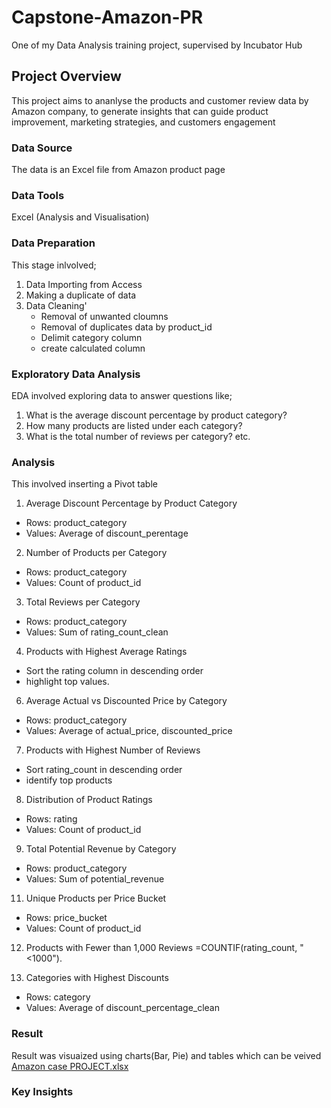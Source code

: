 # Capstone-Amazon-PR
One of my Data Analysis training project, supervised by Incubator Hub

## Project Overview
This project aims to ananlyse the products and customer review data by Amazon company, to generate insights that can guide product improvement, marketing strategies, and customers engagement

### Data Source
The data is an Excel file from Amazon product page

### Data Tools
Excel (Analysis and Visualisation)

### Data Preparation

This stage inlvolved;

1. Data Importing from Access
2. Making a duplicate of data
3. Data Cleaning'
   - Removal of unwanted cloumns
   - Removal of duplicates data by product_id
   - Delimit category column
   - create calculated column

### Exploratory Data Analysis
EDA involved exploring data to answer questions like;

1. What is the average discount percentage by product category?
2. How many products are listed under each category?
3. What is the total number of reviews per category? etc.

### Analysis
This involved inserting a Pivot table
1. Average Discount Percentage by Product Category
-	Rows: product_category
-	Values: Average of discount_perentage

2. Number of Products per Category
-	Rows: product_category
-	Values: Count of product_id 

3. Total Reviews per Category
-	Rows: product_category
-	Values: Sum of rating_count_clean

4. Products with Highest Average Ratings
-	Sort the rating column in descending order
-	highlight top values.

6. Average Actual vs Discounted Price by Category
-	Rows: product_category
-	Values: Average of actual_price, discounted_price

7. Products with Highest Number of Reviews
- Sort rating_count in descending order
- identify top products

8. Distribution of Product Ratings
-	Rows: rating
-	Values: Count of product_id

9. Total Potential Revenue by Category
-	Rows: product_category
-	Values: Sum of potential_revenue

11. Unique Products per Price Bucket
-	Rows: price_bucket
-	Values: Count of product_id

12. Products with Fewer than 1,000 Reviews
=COUNTIF(rating_count, "<1000").

14. Categories with Highest Discounts
-	Rows: category
-	Values: Average of discount_percentage_clean

### Result

Result was visuaized using charts(Bar, Pie) and tables which can be veived 
[Amazon case PROJECT.xlsx](https://github.com/user-attachments/files/21090907/Amazon.case.PROJECT.xlsx)

### Key Insights 


